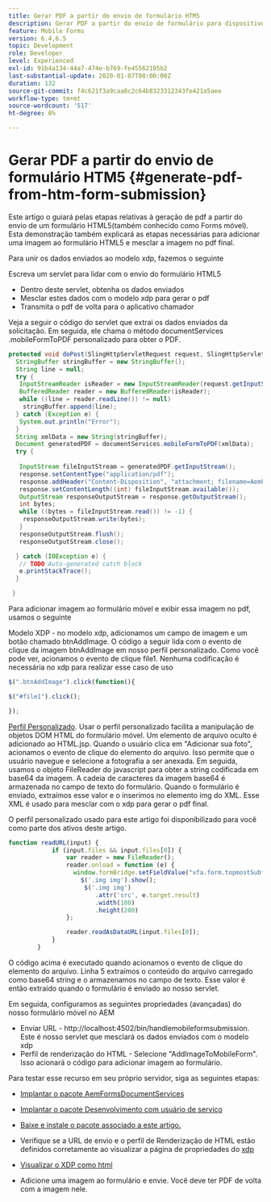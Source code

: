 ```yaml
---
title: Gerar PDF a partir do envio de formulário HTM5
description: Gerar PDF a partir do envio de formulário para dispositivos móveis
feature: Mobile Forms
version: 6.4,6.5
topic: Development
role: Developer
level: Experienced
exl-id: 91b4a134-44a7-474e-b769-fe45562105b2
last-substantial-update: 2020-01-07T00:00:00Z
duration: 132
source-git-commit: f4c621f3a9caa8c2c64b8323312343fe421a5aee
workflow-type: tm+mt
source-wordcount: '517'
ht-degree: 0%

---
```


# Gerar PDF a partir do envio de formulário HTM5 {#generate-pdf-from-htm-form-submission}

Este artigo o guiará pelas etapas relativas à geração de pdf a partir do envio de um formulário HTML5(também conhecido como Forms móvel). Esta demonstração também explicará as etapas necessárias para adicionar uma imagem ao formulário HTML5 e mesclar a imagem no pdf final.


Para unir os dados enviados ao modelo xdp, fazemos o seguinte

Escreva um servlet para lidar com o envio do formulário HTML5

* Dentro deste servlet, obtenha os dados enviados
* Mesclar estes dados com o modelo xdp para gerar o pdf
* Transmita o pdf de volta para o aplicativo chamador

Veja a seguir o código do servlet que extrai os dados enviados da solicitação. Em seguida, ele chama o método documentServices .mobileFormToPDF personalizado para obter o PDF.

```java
protected void doPost(SlingHttpServletRequest request, SlingHttpServletResponse response) {
  StringBuffer stringBuffer = new StringBuffer();
  String line = null;
  try {
   InputStreamReader isReader = new InputStreamReader(request.getInputStream(), "UTF-8");
   BufferedReader reader = new BufferedReader(isReader);
   while ((line = reader.readLine()) != null)
    stringBuffer.append(line);
  } catch (Exception e) {
   System.out.println("Error");
  }
  String xmlData = new String(stringBuffer);
  Document generatedPDF = documentServices.mobileFormToPDF(xmlData);
  try {
   
   InputStream fileInputStream = generatedPDF.getInputStream();
   response.setContentType("application/pdf");
   response.addHeader("Content-Disposition", "attachment; filename=AemFormsRocks.pdf");
   response.setContentLength((int) fileInputStream.available());
   OutputStream responseOutputStream = response.getOutputStream();
   int bytes;
   while ((bytes = fileInputStream.read()) != -1) {
    responseOutputStream.write(bytes);
   }
   responseOutputStream.flush();
   responseOutputStream.close();

  } catch (IOException e) {
   // TODO Auto-generated catch block
   e.printStackTrace();
  }

 }
```

Para adicionar imagem ao formulário móvel e exibir essa imagem no pdf, usamos o seguinte

Modelo XDP - no modelo xdp, adicionamos um campo de imagem e um botão chamado btnAddImage. O código a seguir lida com o evento de clique da imagem btnAddImage em nosso perfil personalizado. Como você pode ver, acionamos o evento de clique file1. Nenhuma codificação é necessária no xdp para realizar esse caso de uso

```javascript
$(".btnAddImage").click(function(){

$("#file1").click();

});
```

[Perfil Personalizado](https://helpx.adobe.com/livecycle/help/mobile-forms/creating-profile.html#CreatingCustomProfiles). Usar o perfil personalizado facilita a manipulação de objetos DOM HTML do formulário móvel. Um elemento de arquivo oculto é adicionado ao HTML.jsp. Quando o usuário clica em &quot;Adicionar sua foto&quot;, acionamos o evento de clique do elemento do arquivo. Isso permite que o usuário navegue e selecione a fotografia a ser anexada. Em seguida, usamos o objeto FileReader do javascript para obter a string codificada em base64 da imagem. A cadeia de caracteres da imagem base64 é armazenada no campo de texto do formulário. Quando o formulário é enviado, extraímos esse valor e o inserimos no elemento img do XML. Esse XML é usado para mesclar com o xdp para gerar o pdf final.

O perfil personalizado usado para este artigo foi disponibilizado para você como parte dos ativos deste artigo.

```javascript
function readURL(input) {
            if (input.files && input.files[0]) {
                var reader = new FileReader();
                reader.onload = function (e) {
                  window.formBridge.setFieldValue("xfa.form.topmostSubform.Page1.base64image",reader.result);
                    $('.img img').show();
                     $('.img img')
                        .attr('src', e.target.result)
                        .width(180)
                        .height(200)
                };

                reader.readAsDataURL(input.files[0]);
            }
        }
```

O código acima é executado quando acionamos o evento de clique do elemento do arquivo. Linha 5 extraímos o conteúdo do arquivo carregado como base64 string e o armazenamos no campo de texto. Esse valor é então extraído quando o formulário é enviado ao nosso servlet.

Em seguida, configuramos as seguintes propriedades (avançadas) do nosso formulário móvel no AEM

* Enviar URL - http://localhost:4502/bin/handlemobileformsubmission. Este é nosso servlet que mesclará os dados enviados com o modelo xdp
* Perfil de renderização do HTML - Selecione &quot;AddImageToMobileForm&quot;. Isso acionará o código para adicionar imagem ao formulário.

Para testar esse recurso em seu próprio servidor, siga as seguintes etapas:

* [Implantar o pacote AemFormsDocumentServices](/help/forms/assets/common-osgi-bundles/AEMFormsDocumentServices.core-1.0-SNAPSHOT.jar)

* [Implantar o pacote Desenvolvimento com usuário de serviço](/help/forms/assets/common-osgi-bundles/DevelopingWithServiceUser.jar)

* [Baixe e instale o pacote associado a este artigo.](assets/pdf-from-mobile-form-submission.zip)

* Verifique se a URL de envio e o perfil de Renderização de HTML estão definidos corretamente ao visualizar a página de propriedades do [xdp](http://localhost:4502/libs/fd/fm/gui/content/forms/formmetadataeditor.html/content/dam/formsanddocuments/schengen.xdp)

* [Visualizar o XDP como html](http://localhost:4502/content/dam/formsanddocuments/schengen.xdp/jcr:content)

* Adicione uma imagem ao formulário e envie. Você deve ter PDF de volta com a imagem nele.
